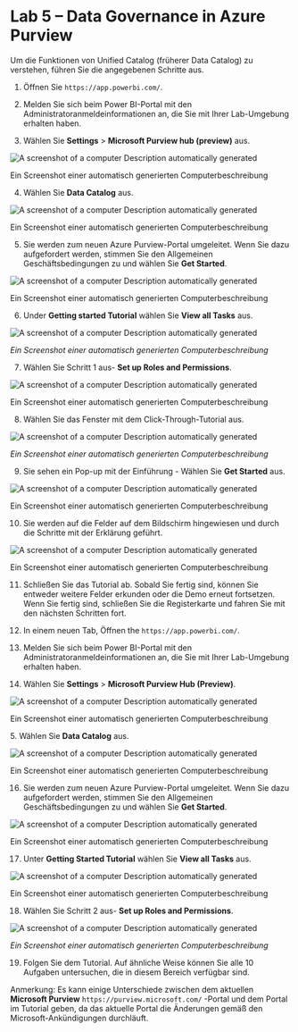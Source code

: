 # Lab 5 – Data Governance in Azure Purview

Um die Funktionen von Unified Catalog (früherer Data Catalog) zu
verstehen, führen Sie die angegebenen Schritte aus.

1.  Öffnen Sie `https://app.powerbi.com/`.

2.  Melden Sie sich beim Power BI-Portal mit den
    Administratoranmeldeinformationen an, die Sie mit Ihrer Lab-Umgebung
    erhalten haben.

3.  Wählen Sie **Settings** \> **Microsoft Purview hub (preview)** aus.

![A screenshot of a computer Description automatically
generated](./media/image1.png)

Ein Screenshot einer automatisch generierten Computerbeschreibung

4.  Wählen Sie **Data Catalog** aus.

![A screenshot of a computer Description automatically
generated](./media/image2.png)

Ein Screenshot einer automatisch generierten Computerbeschreibung

5.  Sie werden zum neuen Azure Purview-Portal umgeleitet. Wenn Sie dazu
    aufgefordert werden, stimmen Sie den Allgemeinen
    Geschäftsbedingungen zu und wählen Sie **Get Started**.

![A screenshot of a computer Description automatically
generated](./media/image3.png)

Ein Screenshot einer automatisch generierten Computerbeschreibung

6.  Under **Getting started Tutorial** wählen Sie **View all Tasks**
    aus.

![A screenshot of a computer Description automatically
generated](./media/image4.png)

*Ein Screenshot einer automatisch generierten Computerbeschreibung*

7.  Wählen Sie Schritt 1 aus- **Set up Roles and Permissions**.

![A screenshot of a computer Description automatically
generated](./media/image5.png)

Ein Screenshot einer automatisch generierten Computerbeschreibung

8.  Wählen Sie das Fenster mit dem Click-Through-Tutorial aus.

![A screenshot of a computer Description automatically
generated](./media/image6.png)

*Ein Screenshot einer automatisch generierten Computerbeschreibung*

9.  Sie sehen ein Pop-up mit der Einführung - Wählen Sie **Get Started**
    aus.

![A screenshot of a computer Description automatically
generated](./media/image7.png)

Ein Screenshot einer automatisch generierten Computerbeschreibung

10. Sie werden auf die Felder auf dem Bildschirm hingewiesen und durch
    die Schritte mit der Erklärung geführt.

![A screenshot of a computer Description automatically
generated](./media/image8.png)

Ein Screenshot einer automatisch generierten Computerbeschreibung

11. Schließen Sie das Tutorial ab. Sobald Sie fertig sind, können Sie
    entweder weitere Felder erkunden oder die Demo erneut fortsetzen.
    Wenn Sie fertig sind, schließen Sie die Registerkarte und fahren Sie
    mit den nächsten Schritten fort.

12. In einem neuen Tab, Öffnen the `https://app.powerbi.com/`.

13. Melden Sie sich beim Power BI-Portal mit den
    Administratoranmeldeinformationen an, die Sie mit Ihrer Lab-Umgebung
    erhalten haben.

14. Wählen Sie **Settings** \> **Microsoft Purview Hub (Preview)**.

![A screenshot of a computer Description automatically
generated](./media/image1.png)

Ein Screenshot einer automatisch generierten Computerbeschreibung

5\. Wählen Sie **Data Catalog** aus.

![A screenshot of a computer Description automatically
generated](./media/image2.png)

Ein Screenshot einer automatisch generierten Computerbeschreibung

16. Sie werden zum neuen Azure Purview-Portal umgeleitet. Wenn Sie dazu
    aufgefordert werden, stimmen Sie den Allgemeinen
    Geschäftsbedingungen zu und wählen Sie **Get Started**.

![A screenshot of a computer Description automatically
generated](./media/image3.png)

Ein Screenshot einer automatisch generierten Computerbeschreibung

17. Unter **Getting Started Tutorial** wählen Sie **View all Tasks**
    aus.

![A screenshot of a computer Description automatically
generated](./media/image4.png)

Ein Screenshot einer automatisch generierten Computerbeschreibung

18. Wählen Sie Schritt 2 aus- **Set up Roles and Permissions**.

![A screenshot of a computer Description automatically
generated](./media/image9.png)

*Ein Screenshot einer automatisch generierten Computerbeschreibung*

19. Folgen Sie dem Tutorial. Auf ähnliche Weise können Sie alle 10
    Aufgaben untersuchen, die in diesem Bereich verfügbar sind.

Anmerkung: Es kann einige Unterschiede zwischen dem aktuellen
**Microsoft Purview** `https://purview.microsoft.com/` -Portal und dem
Portal im Tutorial geben, da das aktuelle Portal die Änderungen gemäß
den Microsoft-Ankündigungen durchläuft.
